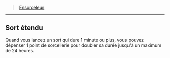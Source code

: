 ﻿---
!Generic
Id: sorcerer_hd.md#sort-étendu
ParentLink: sorcerer_hd.md#ensorceleur
Name: Sort étendu
ParentName: Ensorceleur
NameLevel: 2
---
> [Ensorceleur](hd_sorcerer.md)

---

## Sort étendu

Quand vous lancez un sort qui dure 1 minute ou plus, vous pouvez dépenser 1 point de sorcellerie pour doubler sa durée jusqu'à un maximum de 24 heures.


